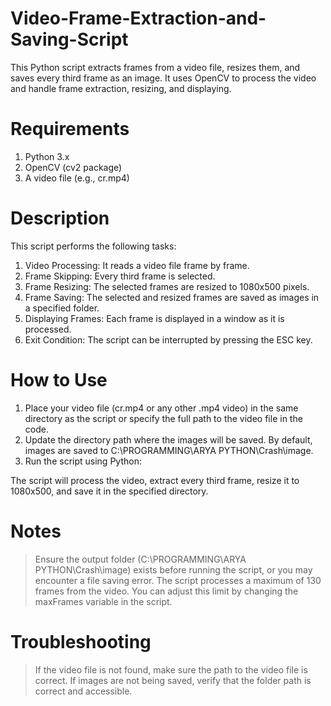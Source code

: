 # Video-Frame-Extraction-and-Saving-Script
This Python script extracts frames from a video file, resizes them, and saves every third frame as an image. It uses OpenCV to process the video and handle frame extraction, resizing, and displaying.

# Requirements
1) Python 3.x
2) OpenCV (cv2 package)
3) A video file (e.g., cr.mp4)

# Description
This script performs the following tasks:

1) Video Processing: It reads a video file frame by frame.
2) Frame Skipping: Every third frame is selected.
3) Frame Resizing: The selected frames are resized to 1080x500 pixels.
4) Frame Saving: The selected and resized frames are saved as images in a specified folder.
5) Displaying Frames: Each frame is displayed in a window as it is processed.
6) Exit Condition: The script can be interrupted by pressing the ESC key.

# How to Use
1) Place your video file (cr.mp4 or any other .mp4 video) in the same directory as the script or specify the full path to the video file in the code.
2) Update the directory path where the images will be saved. By default, images are saved to C:\PROGRAMMING\ARYA PYTHON\Crash\image\.
3) Run the script using Python:

The script will process the video, extract every third frame, resize it to 1080x500, and save it in the specified directory.

# Notes
> Ensure the output folder (C:\PROGRAMMING\ARYA PYTHON\Crash\image\) exists before running the script, or you may encounter a file saving error.
> The script processes a maximum of 130 frames from the video. You can adjust this limit by changing the maxFrames variable in the script.
# Troubleshooting
> If the video file is not found, make sure the path to the video file is correct.
> If images are not being saved, verify that the folder path is correct and accessible.
